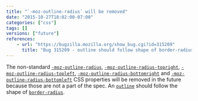 ```yaml
---
title: "`-moz-outline-radius` will be removed"
date: "2015-10-27T18:02:00-07:00"
categories: ["css"]
tags: []
versions: ["future"]
references:
    - url: "https://bugzilla.mozilla.org/show_bug.cgi?id=315209"
      title: "Bug 315209 - outline should follow shape of border-radius (remove -moz-outline-radius)"
---
```

The non-standard [`-moz-outline-radius`](https://developer.mozilla.org/en-US/docs/Web/CSS/-moz-outline-radius), [`-moz-outline-radius-topright`](https://developer.mozilla.org/en-US/docs/Web/CSS/-moz-outline-radius-topright), [`-moz-outline-radius-topleft`](https://developer.mozilla.org/en-US/docs/Web/CSS/-moz-outline-radius-topleft), [`-moz-outline-radius-bottomright`](https://developer.mozilla.org/en-US/docs/Web/CSS/-moz-outline-radius-bottomright) and [`-moz-outline-radius-bottomleft`](https://developer.mozilla.org/en-US/docs/Web/CSS/-moz-outline-radius-bottomleft) CSS properties will be removed in the future because those are not a part of the spec. An [`outline`](https://developer.mozilla.org/en-US/docs/Web/CSS/outline) should follow the shape of [`border-radius`](https://developer.mozilla.org/en-US/docs/Web/CSS/border-radius).

